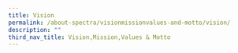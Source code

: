 ```yaml
---
title: Vision
permalink: /about-spectra/visionmissionvalues-and-motto/vision/
description: ""
third_nav_title: Vision,Mission,Values & Motto
---
```

